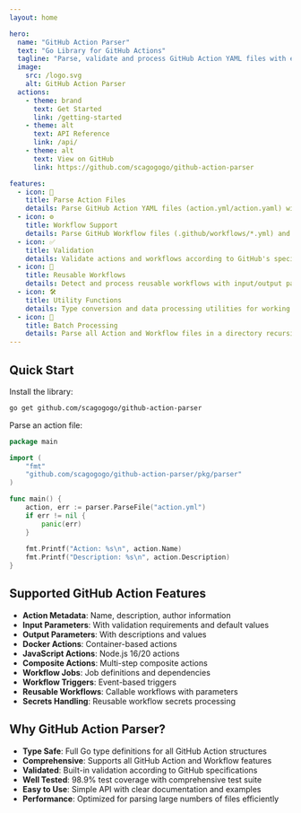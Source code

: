 ```yaml
---
layout: home

hero:
  name: "GitHub Action Parser"
  text: "Go Library for GitHub Actions"
  tagline: "Parse, validate and process GitHub Action YAML files with ease"
  image:
    src: /logo.svg
    alt: GitHub Action Parser
  actions:
    - theme: brand
      text: Get Started
      link: /getting-started
    - theme: alt
      text: API Reference
      link: /api/
    - theme: alt
      text: View on GitHub
      link: https://github.com/scagogogo/github-action-parser

features:
  - icon: 📄
    title: Parse Action Files
    details: Parse GitHub Action YAML files (action.yml/action.yaml) with full type safety and validation.
  - icon: ⚙️
    title: Workflow Support
    details: Parse GitHub Workflow files (.github/workflows/*.yml) and extract job definitions, steps, and triggers.
  - icon: ✅
    title: Validation
    details: Validate actions and workflows according to GitHub's specifications with detailed error reporting.
  - icon: 🔄
    title: Reusable Workflows
    details: Detect and process reusable workflows with input/output parameter extraction.
  - icon: 🛠️
    title: Utility Functions
    details: Type conversion and data processing utilities for working with YAML data structures.
  - icon: 📁
    title: Batch Processing
    details: Parse all Action and Workflow files in a directory recursively with a single function call.
---
```


## Quick Start

Install the library:

```bash
go get github.com/scagogogo/github-action-parser
```

Parse an action file:

```go
package main

import (
    "fmt"
    "github.com/scagogogo/github-action-parser/pkg/parser"
)

func main() {
    action, err := parser.ParseFile("action.yml")
    if err != nil {
        panic(err)
    }
    
    fmt.Printf("Action: %s\n", action.Name)
    fmt.Printf("Description: %s\n", action.Description)
}
```

## Supported GitHub Action Features

- **Action Metadata**: Name, description, author information
- **Input Parameters**: With validation requirements and default values
- **Output Parameters**: With descriptions and values
- **Docker Actions**: Container-based actions
- **JavaScript Actions**: Node.js 16/20 actions
- **Composite Actions**: Multi-step composite actions
- **Workflow Jobs**: Job definitions and dependencies
- **Workflow Triggers**: Event-based triggers
- **Reusable Workflows**: Callable workflows with parameters
- **Secrets Handling**: Reusable workflow secrets processing

## Why GitHub Action Parser?

- **Type Safe**: Full Go type definitions for all GitHub Action structures
- **Comprehensive**: Supports all GitHub Action and Workflow features
- **Validated**: Built-in validation according to GitHub specifications
- **Well Tested**: 98.9% test coverage with comprehensive test suite
- **Easy to Use**: Simple API with clear documentation and examples
- **Performance**: Optimized for parsing large numbers of files efficiently

